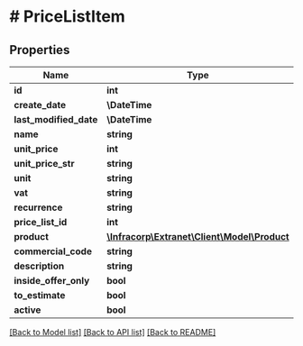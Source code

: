 # # PriceListItem

## Properties

Name | Type | Description | Notes
------------ | ------------- | ------------- | -------------
**id** | **int** |  | [optional]
**create_date** | **\DateTime** |  | [optional]
**last_modified_date** | **\DateTime** |  | [optional]
**name** | **string** |  | [optional]
**unit_price** | **int** |  | [optional]
**unit_price_str** | **string** |  | [optional]
**unit** | **string** |  | [optional]
**vat** | **string** |  | [optional]
**recurrence** | **string** |  | [optional]
**price_list_id** | **int** |  | [optional]
**product** | [**\Infracorp\Extranet\Client\Model\Product**](Product.md) |  | [optional]
**commercial_code** | **string** |  | [optional]
**description** | **string** |  | [optional]
**inside_offer_only** | **bool** |  | [optional]
**to_estimate** | **bool** |  | [optional]
**active** | **bool** |  | [optional]

[[Back to Model list]](../../README.md#models) [[Back to API list]](../../README.md#endpoints) [[Back to README]](../../README.md)
